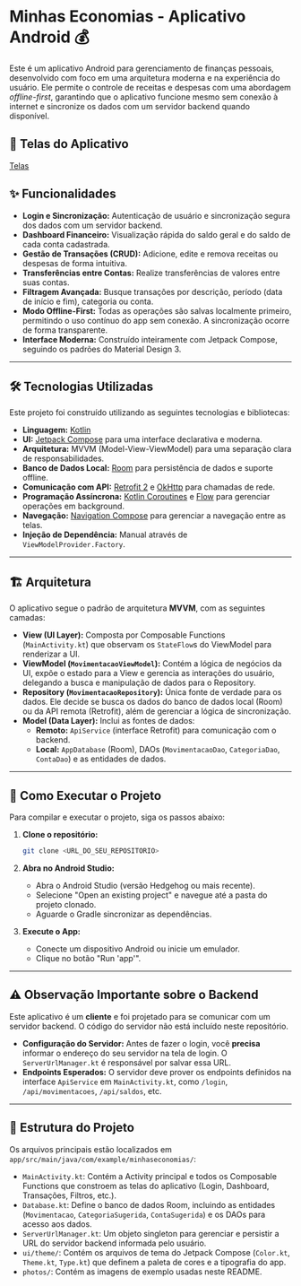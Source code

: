 # Minhas Economias - Aplicativo Android 💰

Este é um aplicativo Android para gerenciamento de finanças pessoais, desenvolvido com foco em uma arquitetura moderna e na experiência do usuário. Ele permite o controle de receitas e despesas com uma abordagem *offline-first*, garantindo que o aplicativo funcione mesmo sem conexão à internet e sincronize os dados com um servidor backend quando disponível.

## 📸 Telas do Aplicativo

[Telas](photos/README.md)

## ✨ Funcionalidades

  * **Login e Sincronização:** Autenticação de usuário e sincronização segura dos dados com um servidor backend.
  * **Dashboard Financeiro:** Visualização rápida do saldo geral e do saldo de cada conta cadastrada.
  * **Gestão de Transações (CRUD):** Adicione, edite e remova receitas ou despesas de forma intuitiva.
  * **Transferências entre Contas:** Realize transferências de valores entre suas contas.
  * **Filtragem Avançada:** Busque transações por descrição, período (data de início e fim), categoria ou conta.
  * **Modo Offline-First:** Todas as operações são salvas localmente primeiro, permitindo o uso contínuo do app sem conexão. A sincronização ocorre de forma transparente.
  * **Interface Moderna:** Construído inteiramente com Jetpack Compose, seguindo os padrões do Material Design 3.

-----

## 🛠️ Tecnologias Utilizadas

Este projeto foi construído utilizando as seguintes tecnologias e bibliotecas:

  * **Linguagem:** [Kotlin](https://kotlinlang.org/)
  * **UI:** [Jetpack Compose](https://developer.android.com/jetpack/compose) para uma interface declarativa e moderna.
  * **Arquitetura:** MVVM (Model-View-ViewModel) para uma separação clara de responsabilidades.
  * **Banco de Dados Local:** [Room](https://developer.android.com/training/data-storage/room) para persistência de dados e suporte offline.
  * **Comunicação com API:** [Retrofit 2](https://square.github.io/retrofit/) e [OkHttp](https://square.github.io/okhttp/) para chamadas de rede.
  * **Programação Assíncrona:** [Kotlin Coroutines](https://kotlinlang.org/docs/coroutines-overview.html) e [Flow](https://kotlinlang.org/docs/flow.html) para gerenciar operações em background.
  * **Navegação:** [Navigation Compose](https://developer.android.com/jetpack/compose/navigation) para gerenciar a navegação entre as telas.
  * **Injeção de Dependência:** Manual através de `ViewModelProvider.Factory`.

-----

## 🏗️ Arquitetura

O aplicativo segue o padrão de arquitetura **MVVM**, com as seguintes camadas:

  * **View (UI Layer):** Composta por Composable Functions (`MainActivity.kt`) que observam os `StateFlow`s do ViewModel para renderizar a UI.
  * **ViewModel (`MovimentacaoViewModel`):** Contém a lógica de negócios da UI, expõe o estado para a View e gerencia as interações do usuário, delegando a busca e manipulação de dados para o Repository.
  * **Repository (`MovimentacaoRepository`):** Única fonte de verdade para os dados. Ele decide se busca os dados do banco de dados local (Room) ou da API remota (Retrofit), além de gerenciar a lógica de sincronização.
  * **Model (Data Layer):** Inclui as fontes de dados:
      * **Remoto:** `ApiService` (interface Retrofit) para comunicação com o backend.
      * **Local:** `AppDatabase` (Room), DAOs (`MovimentacaoDao`, `CategoriaDao`, `ContaDao`) e as entidades de dados.

-----

## 🚀 Como Executar o Projeto

Para compilar e executar o projeto, siga os passos abaixo:

1.  **Clone o repositório:**

    ```bash
    git clone <URL_DO_SEU_REPOSITORIO>
    ```

2.  **Abra no Android Studio:**

      * Abra o Android Studio (versão Hedgehog ou mais recente).
      * Selecione "Open an existing project" e navegue até a pasta do projeto clonado.
      * Aguarde o Gradle sincronizar as dependências.

3.  **Execute o App:**

      * Conecte um dispositivo Android ou inicie um emulador.
      * Clique no botão "Run 'app'".

-----

## ⚠️ Observação Importante sobre o Backend

Este aplicativo é um **cliente** e foi projetado para se comunicar com um servidor backend. O código do servidor não está incluído neste repositório.

  * **Configuração do Servidor:** Antes de fazer o login, você **precisa** informar o endereço do seu servidor na tela de login. O `ServerUrlManager.kt` é responsável por salvar essa URL.
  * **Endpoints Esperados:** O servidor deve prover os endpoints definidos na interface `ApiService` em `MainActivity.kt`, como `/login`, `/api/movimentacoes`, `/api/saldos`, etc.

-----

## 📁 Estrutura do Projeto

Os arquivos principais estão localizados em `app/src/main/java/com/example/minhaseconomias/`:

  * `MainActivity.kt`: Contém a Activity principal e todos os Composable Functions que constroem as telas do aplicativo (Login, Dashboard, Transações, Filtros, etc.).
  * `Database.kt`: Define o banco de dados Room, incluindo as entidades (`Movimentacao`, `CategoriaSugerida`, `ContaSugerida`) e os DAOs para acesso aos dados.
  * `ServerUrlManager.kt`: Um objeto singleton para gerenciar e persistir a URL do servidor backend informada pelo usuário.
  * `ui/theme/`: Contém os arquivos de tema do Jetpack Compose (`Color.kt`, `Theme.kt`, `Type.kt`) que definem a paleta de cores e a tipografia do app.
  * `photos/`: Contém as imagens de exemplo usadas neste README.